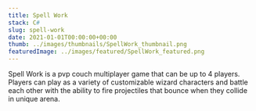 ```yaml
---
title: Spell Work
stack: C#
slug: spell-work
date: 2021-01-01T00:00:00+00:00
thumb: ../images/thumbnails/SpellWork_thumbnail.png
featuredImage: ../images/featured/SpellWork_featured.png
---
```


Spell Work is a pvp couch multiplayer game that can be up to 4 players. Players can play as a variety of customizable wizard characters and battle each other with the ability to fire projectiles that bounce when they collide in unique arena.
